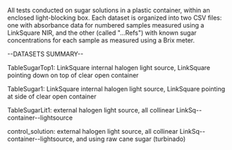 All tests conducted on sugar solutions in a plastic container, within an enclosed light-blocking box.
Each dataset is organized into two CSV files: one with absorbance data for numbered samples measured using a LinkSquare NIR, and the other (called "...Refs") with known sugar concentrations for each sample as measured using a Brix meter.

--DATASETS SUMMARY--

TableSugarTop1: LinkSquare internal halogen light source, LinkSquare pointing down on top of clear open container

TableSugar1: LinkSquare internal halogen light source, LinkSquare pointing at side of clear open container

TableSugarLit1: external halogen light source, all collinear LinkSq--container--lightsource

control_solution: external halogen light source, all collinear LinkSq--container--lightsource, and using raw cane sugar (turbinado)
